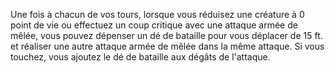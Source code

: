 Une fois à chacun de vos tours, lorsque vous réduisez une créature à 0 point de vie ou effectuez un coup critique avec une attaque armée de mêlée, vous pouvez dépenser un dé de bataille pour vous déplacer de 15 ft. et réaliser une autre attaque armée de mêlée dans la même attaque. Si vous touchez, vous ajoutez le dé de bataille aux dégâts de l'attaque.
